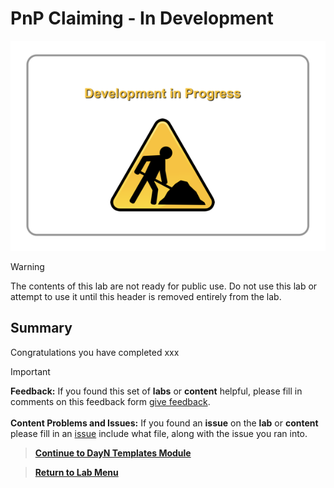# PnP Claiming - In Development

![json](../../ASSETS/COMMON/BUILD/underconstruction.png?raw=true "Import JSON")

> [!WARNING]
> The contents of this lab are not ready for public use. Do not use this lab or attempt to use it until this header is removed entirely from the lab.



## Summary

Congratulations you have completed xxx

> [!IMPORTANT]
> **Feedback:** If you found this set of **labs** or **content** helpful, please fill in comments on this feedback form [give feedback](https://github.com/kebaldwi/DNAC-TEMPLATES/discussions/new?category=feedback-and-ideas).</br></br>
**Content Problems and Issues:** If you found an **issue** on the **lab** or **content** please fill in an [issue](https://github.com/kebaldwi/DNAC-TEMPLATES/issues/new) include what file, along with the issue you ran into. 

> [**Continue to DayN Templates Module**](../LAB-3-Advanced-Automation/module4-dayn-template.md)

> [**Return to Lab Menu**](./README.md)